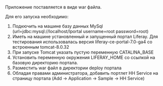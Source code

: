 
Приложение поставляется в виде war файла.

Для его запуска необходимо:
1) Подкючить на машине базу данных MySql (url=jdbc:mysql://localhost/lportal username=root password=root)
2) Иметь на машине установленный и запущенный портал Liferay. Для тестирования использовалась версия liferay-ce-portal-7.0-ga4  со встроенным tomcat-8.0.32
3) При запуске Tomcat указать пустую переменную CATALINA_BASE
4) Установить переменную окружения LIFERAY_HOME со ссылкой на базовую директорию портала.
5) Разместить war файл в директории deploy портала
6) Обладая правами администратора, добавить портлет HH Service на страницу портала (Add -> Application -> Sample -> HH Service)

